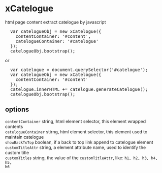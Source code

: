 # xCatelogue
html page content extract catelogue by javascript

<pre>
  var catelogueObj = new xCatelogue({
    contentContainer: '#content',
    catelogueContainer: '#catelogue'
  });
  catelogueObj.bootstrap();
</pre>
or
<pre>
  var catelogue = document.querySelector('#catelogue');
  var catelogueObj = new xCatelogue({
    contentContainer: '#content'
  });
  catelogue.innerHTML += catelogue.generateCatelogue();
  catelogueObj.bootstrap();
</pre>

## options<br>
<code>contentContainer</code> string, html element selector, this element wrapped contents<br>
<code>catelogueContainer</code> stirng, html element selector, this element used to maintain catelogue<br>
<code>showBackToTop</code> boolean, if a back to top link append to catelogue element<br>
<code>customTitleAttr</code> string, a element attribute name, used to identify the custom title<br>
<code>customTitles</code> string, the value of the <code>customTitleAttr</code>, like: <code>h1, h2, h3, h4, h5, h6</code><br>